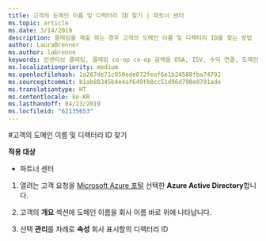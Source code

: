 ```yaml
---
title: 고객의 도메인 이름 및 디렉터리 ID 찾기 | 파트너 센터
ms.topic: article
ms.date: 3/14/2019
description: 클레임을 제출 하는 경우 고객의 도메인 이름 및 디렉터리 ID를 찾는 방법
author: LauraBrenner
ms.author: labrenne
keywords: 인센티브 클레임, 클레임 co-op co-op 금액을 OSA, ISV, 수익 연결, 도메인 이름, 디렉터리 ID
ms.localizationpriority: medium
ms.openlocfilehash: 1a267de71c050ede872feaf6e1b24588fba74792
ms.sourcegitcommit: b1ab80345b4e4af649fb8cc51d96d798e0791ade
ms.translationtype: HT
ms.contentlocale: ko-KR
ms.lasthandoff: 04/23/2019
ms.locfileid: "62135653"
---
```

#<a name="find-your-customers-domain-name-and-directory-id"></a>고객의 도메인 이름 및 디렉터리 ID 찾기

**적용 대상**

-  파트너 센터

1.  열려는 고객 요청을 [Microsoft Azure 포털](https://ms.portal.azure.com/#home) 선택한 **Azure Active Directory**합니다. 

2.  고객의 **개요** 섹션에 도메인 이름을 회사 이름 바로 위에 나타납니다.  

3.  선택 **관리**를 차례로 **속성** 회사 표시할의 디렉터리 ID
